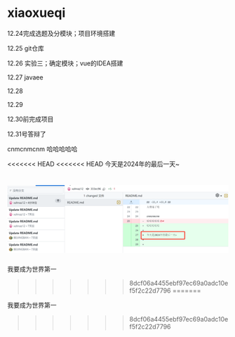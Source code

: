# xiaoxueqi
12.24完成选题及分模块；项目环境搭建

12.25 git仓库

12.26 实验三；确定模块；vue的IDEA搭建

12.27 javaee 

12.28

12.29

12.30前完成项目

12.31号答辩了

cnmcnmcnm
哈哈哈哈哈

<<<<<<< HEAD
<<<<<<< HEAD
今天是2024年的最后一天~


![alt text](image.png)
=======

我要成为世界第一
>>>>>>> 8dcf06a4455ebf97ec69a0adc10ef5f2c22d7796
=======

我要成为世界第一
>>>>>>> 8dcf06a4455ebf97ec69a0adc10ef5f2c22d7796
